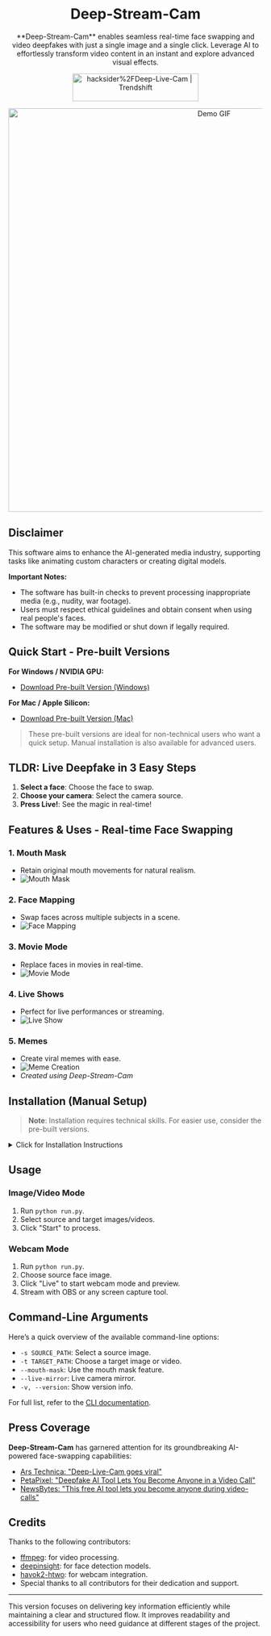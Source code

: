
<h1 align="center">Deep-Stream-Cam</h1>

<p align="center">
  **Deep-Stream-Cam** enables seamless real-time face swapping and video deepfakes with just a single image and a single click. Leverage AI to effortlessly transform video content in an instant and explore advanced visual effects.
</p>

<p align="center">
  <a href="https://trendshift.io/repositories/11395" target="_blank"><img src="https://trendshift.io/api/badge/repositories/11395" alt="hacksider%2FDeep-Live-Cam | Trendshift" style="width: 250px; height: 55px;" width="250" height="55"/></a>
</p>

<p align="center">
  <img src="media/demo.gif" alt="Demo GIF" width="800">
</p>

## Disclaimer

This software aims to enhance the AI-generated media industry, supporting tasks like animating custom characters or creating digital models. 

**Important Notes:**
- The software has built-in checks to prevent processing inappropriate media (e.g., nudity, war footage).
- Users must respect ethical guidelines and obtain consent when using real people's faces.
- The software may be modified or shut down if legally required.

## Quick Start - Pre-built Versions

**For Windows / NVIDIA GPU:**
  - [Download Pre-built Version (Windows)](https://hacksider.gumroad.com/l/vccdmm)

**For Mac / Apple Silicon:**
  - [Download Pre-built Version (Mac)](https://krshh.gumroad.com/l/Deep-Live-Cam-Mac)

> These pre-built versions are ideal for non-technical users who want a quick setup. Manual installation is also available for advanced users.

## TLDR: Live Deepfake in 3 Easy Steps

1. **Select a face**: Choose the face to swap.
2. **Choose your camera**: Select the camera source.
3. **Press Live!**: See the magic in real-time!

## Features & Uses - Real-time Face Swapping

### 1. **Mouth Mask**
   - Retain original mouth movements for natural realism.
   - ![Mouth Mask](media/ludwig.gif)

### 2. **Face Mapping**
   - Swap faces across multiple subjects in a scene.
   - ![Face Mapping](media/streamers.gif)

### 3. **Movie Mode**
   - Replace faces in movies in real-time.
   - ![Movie Mode](media/movie.gif)

### 4. **Live Shows**
   - Perfect for live performances or streaming.
   - ![Live Show](media/live_show.gif)

### 5. **Memes**
   - Create viral memes with ease.
   - ![Meme Creation](media/meme.gif) 
   - *Created using Deep-Stream-Cam*

## Installation (Manual Setup)

> **Note**: Installation requires technical skills. For easier use, consider the pre-built versions.

<details>
<summary>Click for Installation Instructions</summary>

### Requirements
- Python 3.10 (recommended)
- pip
- git
- [ffmpeg](https://www.youtube.com/watch?v=OlNWCpFdVMA)
- [Visual Studio 2022 Runtimes (Windows)](https://visualstudio.microsoft.com/visual-cpp-build-tools/)

### Steps to Install

1. **Clone the Repository**

```bash
git clone https://github.com/hacksider/Deep-Live-Cam.git
cd Deep-Live-Cam
```

2. **Download Models**

   - [GFPGANv1.4](https://huggingface.co/hacksider/deep-live-cam/resolve/main/GFPGANv1.4.pth)
   - [inswapper_128_fp16.onnx](https://huggingface.co/hacksider/deep-live-cam/resolve/main/inswapper_128_fp16.onnx)

   Place these files in the `models` folder.

3. **Install Dependencies**

```bash
pip install -r requirements.txt
```

4. **Run the Application**

```bash
python run.py
```

### GPU Acceleration (Optional)

For enhanced performance, use GPU acceleration for processing:

**CUDA (NVIDIA GPU)**

1. Install [CUDA Toolkit](https://developer.nvidia.com/cuda-11-8-0-download-archive).
2. Install dependencies:
```bash
pip uninstall onnxruntime onnxruntime-gpu
pip install onnxruntime-gpu==1.16.3
```
3. Run the application:
```bash
python run.py --execution-provider cuda
```

**CoreML (Apple Silicon)**

1. Install dependencies:
```bash
pip uninstall onnxruntime onnxruntime-silicon
pip install onnxruntime-silicon==1.13.1
```
2. Run:
```bash
python run.py --execution-provider coreml
```

</details>

## Usage

### Image/Video Mode
1. Run `python run.py`.
2. Select source and target images/videos.
3. Click "Start" to process.

### Webcam Mode
1. Run `python run.py`.
2. Choose source face image.
3. Click "Live" to start webcam mode and preview.
4. Stream with OBS or any screen capture tool.

## Command-Line Arguments

Here’s a quick overview of the available command-line options:
- `-s SOURCE_PATH`: Select a source image.
- `-t TARGET_PATH`: Choose a target image or video.
- `--mouth-mask`: Use the mouth mask feature.
- `--live-mirror`: Live camera mirror.
- `-v, --version`: Show version info.

For full list, refer to the [CLI documentation](#Command-Line-Arguments).

## Press Coverage

**Deep-Stream-Cam** has garnered attention for its groundbreaking AI-powered face-swapping capabilities:

- [Ars Technica: "Deep-Live-Cam goes viral"](https://arstechnica.com/information-technology/2024/08/new-ai-tool-enables-real-time-face-swapping-on-webcams-raising-fraud-concerns/)
- [PetaPixel: "Deepfake AI Tool Lets You Become Anyone in a Video Call"](https://petapixel.com/2024/08/14/deep-live-cam-deepfake-ai-tool-lets-you-become-anyone-in-a-video-call-with-single-photo-mark-zuckerberg-jd-vance-elon-musk/)
- [NewsBytes: "This free AI tool lets you become anyone during video-calls"](https://www.newsbytesapp.com/news/science/deep-live-cam-ai-impersonation-tool-goes-viral/story)

## Credits

Thanks to the following contributors:
- [ffmpeg](https://ffmpeg.org/): for video processing.
- [deepinsight](https://github.com/deepinsight): for face detection models.
- [havok2-htwo](https://github.com/havok2-htwo): for webcam integration.
- Special thanks to all contributors for their dedication and support.

---

This version focuses on delivering key information efficiently while maintaining a clear and structured flow. It improves readability and accessibility for users who need guidance at different stages of the project.
